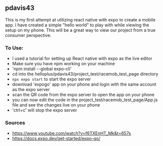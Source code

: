 ## pdavis43

This is my first attempt at utilizing react native with
expo to create a mobile app. I have created a simple
"hello world" to play with while viewing the setup on my
phone. This will be a great way to view our project from
a true consumer perspective.

### To Use:
 - I used a tutorial for setting up React native with expo as the live editor
 - Make sure you have npm working on your machine
 - 'npm install --global expo-cli'
 - cd into the helloplus/pdavis43/project_test/racemob_test_page directory
 - `npx expo start` to start the expo server
 - download 'expogo' app on your phone and login with the same account as the expo server
 - scan the QR code from the expo server to open the app on your phone
 - you can now edit the code in the project_test/racemob_test_page/App.js file and see the changes live on your phone
 - 'ctrl+c' will stop the expo server

### Sources
 - https://www.youtube.com/watch?v=f6TXEnHT_Mk&t=657s
 - https://docs.expo.dev/get-started/expo-go/
